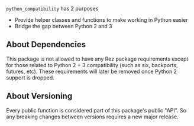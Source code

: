 ``python_compatibility`` has 2 purposes

- Provide helper classes and functions to make working in Python easier
- Bridge the gap between Python 2 and 3

## About Dependencies

This package is not allowed to have any Rez package requirements except
for those related to Python 2 + 3 compatibility (such as six, backports,
futures, etc). These requirements will later be removed once Python 2
support is dropped.


## About Versioning

Every public function is considered part of this package's public "API".
So any breaking changes between versions requires a new major release.

